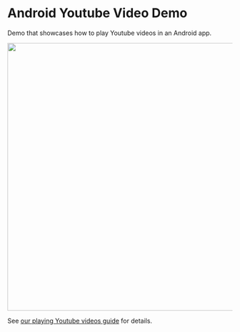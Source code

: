 # Android Youtube Video Demo

Demo that showcases how to play Youtube videos in an Android app. 

<img src="http://i.imgur.com/xeVSOyL.gif" width="600" />

See [our playing Youtube videos guide](https://guides.codepath.com/android/Streaming-Youtube-Videos-with-YouTubePlayerView) for details.
